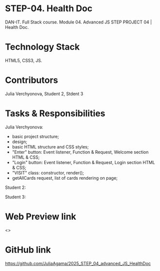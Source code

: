 
# STEP-04. Health Doc

DAN-IT. Full Stack course. Module 04. Advanced JS
STEP PROJECT 04 | Health Doc.

# Technology Stack

HTML5, CSS3, JS.

# Contributors

Julia Verchyonova,
Student 2,
Stdent 3


# Tasks & Responsibilities

Julia Verchyonova:

- basic project structure;
- design;
- basic HTML structure and CSS styles;
- "Enter" button: Event listener, Function & Request, Welcome section HTML & CSS;
- "Login" button: Event listener, Function & Request, Login section HTML & CSS;
- "VISIT" class: constructor, render();
- getAllCards request, list of cards rendering on page;
<!-- - filter cards -->
<!-- - "delete button": Event listener, Function & Request; -->

Student 2:

<!-- - showMore & showLess buttons and functions for each card; -->
<!-- - "VISIT" class: edit(); -->
<!-- - "edit button": Event listener, Function, getCard request; -->
<!-- - PATCH/PUT request to edit card; -->
<!-- - classes "VisitDentist", "VisitCardiologist", "VisitTherapist": constructor, render(), remove(), edit(); -->
<!-- - Drag & Drop -->
<!-- - ... -->

Student 3:

<!-- - "MODAL" class: constructor, render(), remove(); -->
<!-- - Modal: HTML & CSS; -->
<!-- - Modal: Functions; -->
<!-- - POST request to add card; -->
<!-- - Modal: input validation -->
<!-- - ... -->

# Web Preview link
<>



# GitHub link

<https://github.com/JuliaAgama/2025_STEP_04_advanced_JS_HealthDoc>
